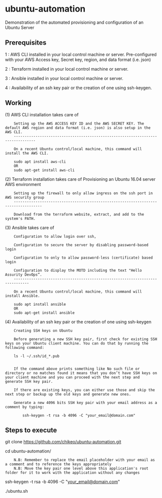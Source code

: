 # ubuntu-automation
Demonstration of the automated provisioning and configuration of an Ubuntu Server

Prerequisites
-----------

1 : AWS CLI installed in your local control machine or server. Pre-configured with your AWS Access key, Secret key, region, and data format (i.e. json)

2 : Terraform installed in your local control machine or server.

3 : Ansible installed in your local control machine or server.

4 : Availability of an ssh key pair or the creation of one using ssh-keygen.

Working
------

(1) AWS CLI installation takes care of

		Setting up the AWS ACCESS KEY ID and the AWS SECRET KEY. The default AWS region and data format (i.e. json) is also setup in the AWS CLI.
		--------------------------------------------------------------------------------

		On a recent Ubuntu control/local machine, this command will install the AWS CLI.

		sudo apt install aws-cli
		OR
		sudo apt-get install aws-cli

(2) Terraform installation takes care of
		Provisioning an Ubuntu 16.04 server AWS environment

		Setting up the firewall to only allow ingress on the ssh port in AWS security group
		-----------------------------------------------------------------------------------

		Download from the terraform website, extract, and add to the system's PATH.


(3) Ansible takes care of

		Configuration to allow login over ssh, 

		Configuration to secure the server by disabling password-based login

		Configuration to only to allow password-less (certificate) based login
		
		Configuration to display the MOTD including the text "Hello Assurity DevOps”.
		-----------------------------------------------------------------------------

		On a recent Ubuntu control/local machine, this command will install Ansible.

		sudo apt install ansible
		OR
		sudo apt-get install ansible

(4) Availability of an ssh key pair or the creation of one using ssh-keygen

		Creating SSH keys on Ubuntu

		Before generating a new SSH key pair, first check for existing SSH keys on your Ubuntu client machine. You can do that by running the following command:

		ls -l ~/.ssh/id_*.pub


		If the command above prints something like No such file or directory or no matches found it means that you don’t have SSH keys on your client machine and you can proceed with the next step and generate SSH key pair.

		If there are existing keys, you can either use those and skip the next step or backup up the old keys and generate new ones.

		Generate a new 4096 bits SSH key pair with your email address as a comment by typing:

			ssh-keygen -t rsa -b 4096 -C "your_email@domain.com"


Steps to execute
----------------

git clone https://github.com/chikeo/ubuntu-automation.git

cd ubuntu-automation/

		N.B: Remember to replace the email placeholder with your email as a comment and to reference the keys appropriately
		N.B: Move the key pair one level above this application's root folder for it to work with the application without any changes

ssh-keygen -t rsa -b 4096 -C "your_email@domain.com"

./ubuntu.sh

